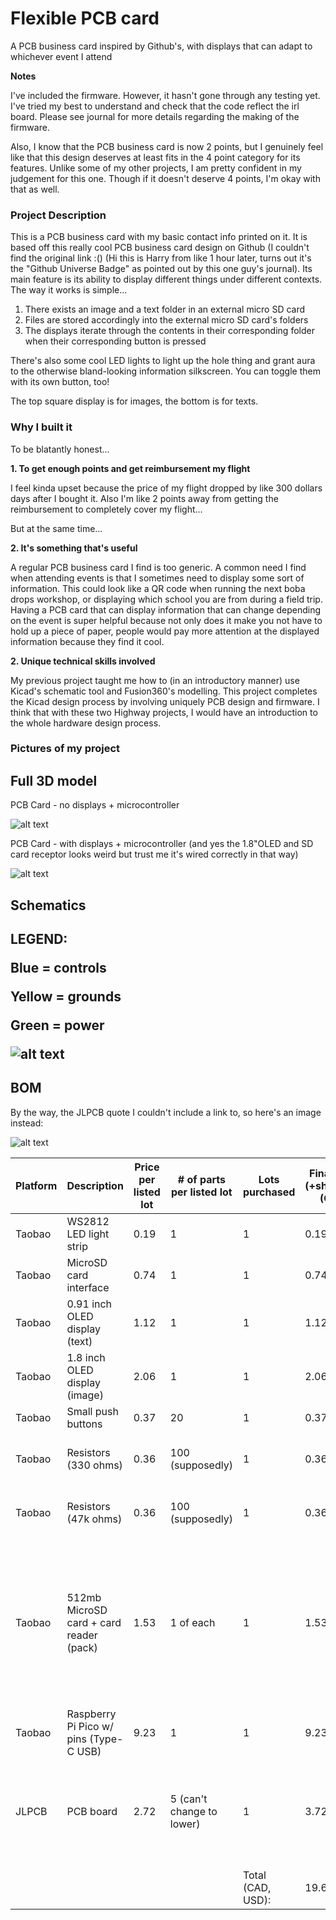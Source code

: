 # Flexible PCB card
A PCB business card inspired by Github's, with displays that can adapt to whichever event I attend

**Notes**

I've included the firmware. However, it hasn't gone through any testing yet. I've tried my best to understand and check that the code reflect the irl board. Please see  journal for more details regarding the making of the firmware.

Also, I know that the PCB business card is now 2 points, but I genuinely feel like that this design deserves at least fits in the 4 point category for its features. Unlike some of my other projects, I am pretty confident in my judgement for this one. Though if it doesn't deserve 4 points, I'm okay with that as well.

<h3>Project Description</h3>

This is a PCB business card with my basic contact info printed on it. It is based off this really cool PCB business card design on Github (I couldn't find the original link :() (Hi this is Harry from like 1 hour later, turns out it's the "Github Universe Badge" as pointed out by this one guy's journal). Its main feature is its ability to display different things under different contexts. The way it works is simple...

1. There exists an image and a text folder in an external micro SD card
2. Files are stored accordingly into the external micro SD card's folders
3. The displays iterate through the contents in their corresponding folder when their corresponding button is pressed

There's also some cool LED lights to light up the hole thing and grant aura to the otherwise bland-looking information silkscreen. You can toggle them with its own button, too!

The top square display is for images, the bottom is for texts.

<h3>Why I built it</h3>

To be blatantly honest...

**1. To get enough points and get reimbursement my flight**

I feel kinda upset because the price of my flight dropped by like 300 dollars days after I bought it. Also I'm like 2 points away from getting the reimbursement to completely cover my flight...


But at the same time...

**2. It's something that's useful**

A regular PCB business card I find is too generic. A common need I find when attending events is that I sometimes need to display some sort of information. This could look like a QR code when running the next boba drops workshop, or displaying which school you are from during a field trip. Having a PCB card that can display information that can change depending on the event is super helpful because not only does it make you not have to hold up a piece of paper, people would pay more attention at the displayed information because they find it cool.

**2. Unique technical skills involved**

My previous project taught me how to (in an introductory manner) use Kicad's schematic tool and Fusion360's modelling. This project completes the Kicad design process by involving uniquely PCB design and firmware. I think that with these two Highway projects, I would have an introduction to the whole hardware design process.



<h3>Pictures of my project</h3>

<h2>Full 3D model</h2>

PCB Card - no displays + microcontroller

![alt text](Assets/image-2.png)


PCB Card - with displays + microcontroller (and yes the 1.8"OLED and SD card receptor looks weird but trust me it's wired correctly in that way)

![alt text](Assets/{D1354CFE-27D3-4F61-BB18-D3CD1A534CFE}.png)


<h2>Schematics<h2>

**LEGEND:**

Blue = controls

Yellow = grounds

Green = power

![alt text](PCBBusinessCardSchematics.svg)

<h2>BOM</h2>

By the way, the JLPCB quote I couldn't include a link to, so here's an image instead:

![alt text](Assets/JLPCBQuote.PNG)


| Platform | Description                            | Price per listed lot | # of parts per listed lot | Lots purchased    | Final price (+shipping), (CAD) | Final price (USD) | Already owned? | Comments                                                                                                      | Link                                                                                                                                                                                                                                                                                                                                                                                                                                                                                                                                                                                                                                  |
|----------|----------------------------------------|----------------------|---------------------------|-------------------|--------------------------------|-------------------|----------------|---------------------------------------------------------------------------------------------------------------|---------------------------------------------------------------------------------------------------------------------------------------------------------------------------------------------------------------------------------------------------------------------------------------------------------------------------------------------------------------------------------------------------------------------------------------------------------------------------------------------------------------------------------------------------------------------------------------------------------------------------------------|
| Taobao   | WS2812 LED light strip                 | 0.19                 | 1                         | 1                 | 0.19                           | 0.1387            | No             |                                                                                                               | https://item.taobao.com/item.htm?abbucket=8&id=713275663555&ltk2=1753504932468kc5d1mva35jqm2i7ez5niq&ns=1&priceTId=213e03b917535049057584274e1bd4&skuId=5162177838989&spm=a21n57.1.hoverItem.32&utparam=%7B%22aplus_abtest%22%3A%22ddbe73aa2c41ad0c6b1321407c129fc9%22%7D&xxc=taobaoSearch                                                                                                                                                                                                                                                                                                                                            |
| Taobao   | MicroSD card interface                 | 0.74                 | 1                         | 1                 | 0.74                           | 0.5402            | No             |                                                                                                               | https://detail.tmall.com/item.htm?from=cart&id=41337396998&pisk=gUnKXfaxSCA3spnLIv8GEGrEO1vi9FDEBXkfq7VhPfhtNbelqYNu2bh-wW4WTkm-6bG8EgDSq8i8Yc0hqWAU2YG02IADmnDELkrWiIm7TFp8c-w5R_4CChZuevq5H5kELuP5I_Tm5vWJ0VGFN8NWBlw83aZ5R8_6B82uNuNQP1__h5Z7VzNC1Ow3H9s7NM9TC82PA6NCRNt_KJZ7NbZWBANaeuNSMpTLZCVV22EQeYQPf8j5VceL5nDQ13ksbJF0ividVg9zpyFjd5dCuorQ5Yz-4TS8lvgqa-GCOQFrXAiIljOG-WgYex0-dHs_xDkIlziXaaGYvbUjAPB5AlZ__lescLb4scFnNDU6niUufm4bAVYwtzqLHbiE9TISGADmYPoJM1Nr--r_e0Jfy7U54onmDK2liSelRdpOzazQQV9SslD-T5oTBSvMIa7zWXeTidpOzazQQRFDQf7PzPhd.&skuId=5051669025377&spm=a1z0d.6639537%2F202410.item.d41337396998.174b7484ndtpOq |
| Taobao   | 0.91 inch OLED display (text)          | 1.12                 | 1                         | 1                 | 1.12                           | 0.8176            | No             |                                                                                                               | https://detail.tmall.com/item.htm?abbucket=8&id=600261313078&ltk2=1753504398479ci2khaq2kqmhe2vs5xy105&ns=1&priceTId=215042e817535043927425208e1a9d&skuId=4193259944122&spm=a21n57.1.hoverItem.2&utparam=%7B%22aplus_abtest%22%3A%22d5c49652632f13f333e3844f6e84d441%22%7D&xxc=taobaoSearch                                                                                                                                                                                                                                                                                                                                            |
| Taobao   | 1.8 inch OLED display (image)          | 2.06                 | 1                         | 1                 | 2.06                           | 1.5038            | No             |                                                                                                               | https://item.taobao.com/item.htm?abbucket=8&id=866673025601&ltk2=1753504364623ep1jt9x19yg84l7wt4ls&ns=1&priceTId=2150470017535043573542103e0ef5&skuId=5691733032070&spm=a21n57.1.hoverItem.2&utparam=%7B%22aplus_abtest%22%3A%22499fcad78ff98e920f8aab6d2d4fccf8%22%7D&xxc=taobaoSearch                                                                                                                                                                                                                                                                                                                                               |
| Taobao   | Small push buttons                     | 0.37                 | 20                        | 1                 | 0.37                           | 0.2701            | No             |                                                                                                               | https://detail.tmall.com/item.htm?abbucket=8&id=558374381395&ltk2=1753504272981kvblexa4kwl1wy69p4990u&ns=1&skuId=3471184705960&spm=a21n57.1.hoverItem.2&utparam=%7B%22aplus_abtest%22%3A%227af594b2bd48a0bd27b0f88fe3ede619%22%7D&xxc=taobaoSearch                                                                                                                                                                                                                                                                                                                                                                                    |
| Taobao   | Resistors (330 ohms)                   | 0.36                 | 100 (supposedly)          | 1                 | 0.36                           | 0.2628            | No             | I don't have access in China                                                                                  | https://detail.tmall.com/item.htm?abbucket=8&id=604722661912&ltk2=175350212768347o5euee9doqh9nbgmakur&ns=1&skuId=4405819222938&spm=a21n57.1.hoverItem.5&utparam=%7B%22aplus_abtest%22%3A%22dba4d2246491f2dd2822195b487cf587%22%7D&xxc=taobaoSearch                                                                                                                                                                                                                                                                                                                                                                                    |
| Taobao   | Resistors (47k ohms)                   | 0.36                 | 100 (supposedly)          | 1                 | 0.36                           | 0.2628            | No             | I don't have access in China                                                                                  | https://detail.tmall.com/item.htm?abbucket=8&id=604943038864&ltk2=1753502399979i3pfv8tp7etgh8v9tofn&ns=1&priceTId=215044cc17535018153884876e0ecd&skuId=4235104924044&spm=a21n57.1.hoverItem.1&utparam=%7B%22aplus_abtest%22%3A%2255916e9cfae7a6eee227c2700b316cce%22%7D&xxc=taobaoSearch                                                                                                                                                                                                                                                                                                                                              |
| Taobao   | 512mb MicroSD card + card reader (pack)  | 1.53                 | 1 of each                 | 1                 | 1.53                           | 1.1169            | No             | The reason for the SD card addon option is because I don't have means to write in the card right now in China | https://detail.tmall.com/item.htm?detail_redpacket_pop=true&id=648801516814&ltk2=1753502455647mv98w41yr72et30952i8c&ns=1&priceTId=2147821617535024397927885e18bb&query=%E8%BF%B7%E4%BD%A0SD%E5%8D%A1&skuId=4760055037612&spm=a21n57.1.hoverItem.1&utparam=%7B%22aplus_abtest%22%3A%22d4e84d49866cf6c5d3cc5f9e572d732d%22%7D&xxc=ad_ztc                                                                                                                                                                                                                                                                                                |
| Taobao   | Raspberry Pi Pico w/ pins (Type-C USB) | 9.23                 | 1                         | 1                 | 9.23                           | 6.7379            | No             |                                                                                                               | https://item.taobao.com/item.htm?abbucket=8&id=637653493419&ltk2=1753505064511vsrzv28u4lqitn0uoeoxxq&ns=1&priceTId=215041fb17535050508425643e1ae8&skuId=5953375371936&spm=a21n57.1.hoverItem.3&utparam=%7B%22aplus_abtest%22%3A%227d3fbc0a71df18f4cce1fbea7a63f8af%22%7D&xxc=taobaoSearch                                                                                                                                                                                                                                                                                                                                             |
| JLPCB    | PCB board                              | 2.72                 | 5 (can't change to lower) | 1                 | 3.72                           | 2.7156            | No             |  + 3.72 shipping, -2.72 coupon. Can't add link so image instead.                                              |                                                                                                                                                                                                                                                                                                                                                                                                                                                                                                                                                                                                                                       |
|          |                                        |                      |                           |                   |                                |                   |                |                                                                                                               |                                                                                                                                                                                                                                                                                                                                                                                                                                                                                                                                                                                                                                       |
|          |                                        |                      |                           | Total (CAD, USD): | 19.68                          | 14.3664           |                |                                                                                                               |                                                                                                                                                                                                                                                                                                                                                                                                                                                                                                                                                                                                                                       |
